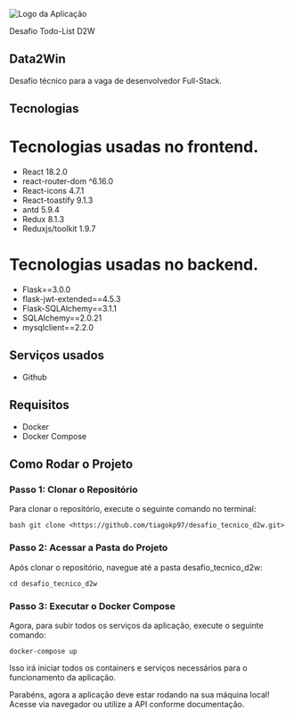 ![Logo da Aplicação](https://data2win.com.br/wp-content/themes/visualy/assets/img/Logotipo.png)


Desafio Todo-List D2W
## Data2Win
Desafio técnico para a vaga de desenvolvedor Full-Stack.


## Tecnologias

# Tecnologias usadas no frontend.

* React 18.2.0
* react-router-dom ^6.16.0
* React-icons 4.7.1
* React-toastify 9.1.3
* antd 5.9.4
* Redux 8.1.3
* Reduxjs/toolkit 1.9.7

# Tecnologias usadas no backend.
* Flask==3.0.0
* flask-jwt-extended==4.5.3
* Flask-SQLAlchemy==3.1.1
* SQLAlchemy==2.0.21
* mysqlclient==2.2.0

## Serviços usados

* Github

## Requisitos
- Docker
- Docker Compose

## Como Rodar o Projeto

### Passo 1: Clonar o Repositório

Para clonar o repositório, execute o seguinte comando no terminal:

```
bash git clone <https://github.com/tiagokp97/desafio_tecnico_d2w.git>
```

### Passo 2: Acessar a Pasta do Projeto

Após clonar o repositório, navegue até a pasta desafio_tecnico_d2w:

```
cd desafio_tecnico_d2w
```

### Passo 3: Executar o Docker Compose

Agora, para subir todos os serviços da aplicação, execute o seguinte comando:

```
docker-compose up
```

Isso irá iniciar todos os containers e serviços necessários para o funcionamento da aplicação.

Parabéns, agora a aplicação deve estar rodando na sua máquina local! Acesse via navegador ou utilize a API conforme documentação.

